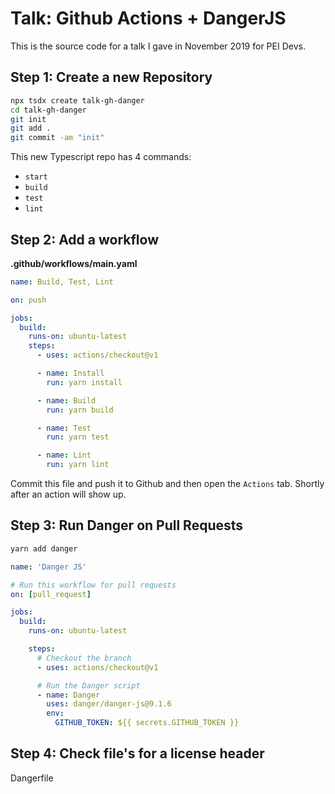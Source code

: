 # Talk: Github Actions + DangerJS

This is the source code for a talk I gave in November 2019 for PEI Devs.

## Step 1: Create a new Repository

```bash
npx tsdx create talk-gh-danger
cd talk-gh-danger
git init
git add .
git commit -am "init"
```

This new Typescript repo has 4 commands:

- `start`
- `build`
- `test`
- `lint`

## Step 2: Add a workflow

**.github/workflows/main.yaml**

```yaml
name: Build, Test, Lint

on: push

jobs:
  build:
    runs-on: ubuntu-latest
    steps:
      - uses: actions/checkout@v1

      - name: Install
        run: yarn install

      - name: Build
        run: yarn build

      - name: Test
        run: yarn test

      - name: Lint
        run: yarn lint
```

Commit this file and push it to Github and then open the `Actions` tab. Shortly after an action will show up.

## Step 3: Run Danger on Pull Requests

```bash
yarn add danger
```

```yaml
name: 'Danger JS'

# Run this workflow for pull requests
on: [pull_request]

jobs:
  build:
    runs-on: ubuntu-latest

    steps:
      # Checkout the branch
      - uses: actions/checkout@v1

      # Run the Danger script
      - name: Danger
        uses: danger/danger-js@9.1.6
        env:
          GITHUB_TOKEN: ${{ secrets.GITHUB_TOKEN }}
```

## Step 4: Check file's for a license header

Dangerfile
